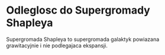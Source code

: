 # Odleglosc do Supergromady Shapleya

Supergromada Shapleya to supergromada galaktyk powiazana grawitacyjnie i nie
podlegajaca ekspansji.
